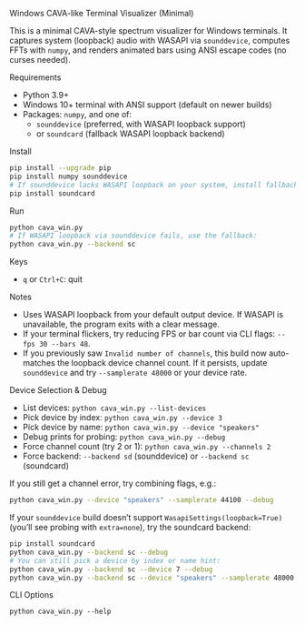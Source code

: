 Windows CAVA-like Terminal Visualizer (Minimal)

This is a minimal CAVA-style spectrum visualizer for Windows terminals. It captures system (loopback) audio with WASAPI via `sounddevice`, computes FFTs with `numpy`, and renders animated bars using ANSI escape codes (no curses needed).

Requirements
- Python 3.9+
- Windows 10+ terminal with ANSI support (default on newer builds)
- Packages: `numpy`, and one of:
  - `sounddevice` (preferred, with WASAPI loopback support)
  - or `soundcard` (fallback WASAPI loopback backend)

Install
```bash
pip install --upgrade pip
pip install numpy sounddevice
# If sounddevice lacks WASAPI loopback on your system, install fallback:
pip install soundcard
```

Run
```bash
python cava_win.py
# If WASAPI loopback via sounddevice fails, use the fallback:
python cava_win.py --backend sc
```

Keys
- `q` or `Ctrl+C`: quit

Notes
- Uses WASAPI loopback from your default output device. If WASAPI is unavailable, the program exits with a clear message.
- If your terminal flickers, try reducing FPS or bar count via CLI flags: `--fps 30 --bars 48`.
- If you previously saw `Invalid number of channels`, this build now auto-matches the loopback device channel count. If it persists, update `sounddevice` and try `--samplerate 48000` or your device rate.

Device Selection & Debug
- List devices: `python cava_win.py --list-devices`
- Pick device by index: `python cava_win.py --device 3`
- Pick device by name: `python cava_win.py --device "speakers"`
- Debug prints for probing: `python cava_win.py --debug`
- Force channel count (try 2 or 1): `python cava_win.py --channels 2`
- Force backend: `--backend sd` (sounddevice) or `--backend sc` (soundcard)

If you still get a channel error, try combining flags, e.g.:
```bash
python cava_win.py --device "speakers" --samplerate 44100 --debug
```

If your `sounddevice` build doesn’t support `WasapiSettings(loopback=True)` (you’ll see probing with `extra=none`), try the soundcard backend:
```bash
pip install soundcard
python cava_win.py --backend sc --debug
# You can still pick a device by index or name hint:
python cava_win.py --backend sc --device 7 --debug
python cava_win.py --backend sc --device "speakers" --samplerate 48000 --debug
```

CLI Options
```text
python cava_win.py --help
```
